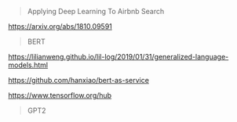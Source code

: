 > Applying Deep Learning To Airbnb Search

https://arxiv.org/abs/1810.09591

> BERT

https://lilianweng.github.io/lil-log/2019/01/31/generalized-language-models.html

https://github.com/hanxiao/bert-as-service

https://www.tensorflow.org/hub

> GPT2

